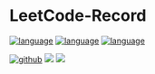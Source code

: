 # LeetCode-Record

[![language](https://img.shields.io/badge/language-python-green.svg)]()
[![language](https://img.shields.io/badge/language-scala-blue.svg)]()
[![language](https://img.shields.io/badge/language-R-red.svg)]()

[![github](https://img.shields.io/badge/Github-wj19816-blue)](https://github.com/wj19816)
[![](https://img.shields.io/badge/个人主页-WangZiduan-blue)](https://wj19816.github.io/)
[![](https://img.shields.io/badge/bilili-哔哩哔哩-ff69b4)](https://space.bilibili.com/519510412/)